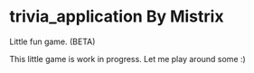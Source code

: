 # trivia_application By Mistrix
Little fun game. (BETA)

This little game is work in progress.
Let me play around some :)
